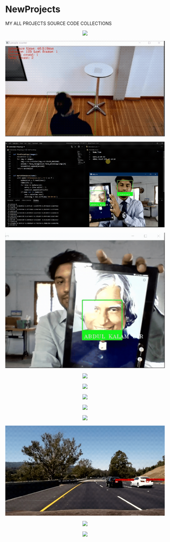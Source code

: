 # NewProjects
MY ALL PROJECTS SOURCE CODE COLLECTIONS
<p align="center"><img src="https://github.com/SIVASHANKAR-S/NewProjects/blob/master/OUTPUTS/Multiobjectdetection.gif"\></p>

<p align="center"><img src="https://github.com/SIVASHANKAR-S/NewProjects/blob/master/OUTPUTS/Aipeoplecountingapp.gif"\></p>
<p align="center"><img src="https://github.com/SIVASHANKAR-S/NewProjects/blob/master/OUTPUTS/AttendanceProject.gif"\></p>

<p align="center"><img src="https://github.com/SIVASHANKAR-S/NewProjects/blob/master/OUTPUTS/Face%20Recognition.gif"\></p>
<p align="center"><img src="https://github.com/SIVASHANKAR-S/NewProjects/blob/master/OUTPUTS/Facemask.gif"\></p>
<p align="center"><img src="https://github.com/SIVASHANKAR-S/NewProjects/blob/master/OUTPUTS/carscount.gif"\></p>
<p align="center"><img src="https://github.com/SIVASHANKAR-S/NewProjects/blob/master/OUTPUTS/queue.gif"\></p>
<p align="center"><img src="https://github.com/SIVASHANKAR-S/NewProjects/blob/master/OUTPUTS/realtimedetection.gif"\></p>
<p align="center"><img src="https://github.com/SIVASHANKAR-S/NewProjects/blob/master/OUTPUTS/results.gif"\></p>
<p align="center"><img src="https://github.com/SIVASHANKAR-S/NewProjects/blob/master/OUTPUTS/liscence%20plate.gif"\></p>
<p align="center"><img src="https://github.com/SIVASHANKAR-S/NewProjects/blob/master/OUTPUTS/socialdistance.gif"\></p>
<p align="center"><img src="https://github.com/SIVASHANKAR-S/NewProjects/blob/master/OUTPUTS/tracking.gif"\></p>
